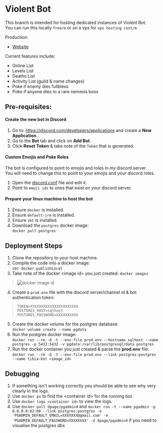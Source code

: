 # Violent Bot
This branch is intended for hosting dedicated instances of Violent Bot.    
You can run this locally `free/m` or on a vps for `vps hosting cost/m`

Production:
- [Website](https://violentbot.xyz)
   
Current features include:    
- Online List
- Levels List
- Deaths List
- Activity List (guild & name changes)
- Poke if enemy dies fullbless
- Poke if anyone dies to a rare nemesis boss

## Pre-requisites:

#### Create the new bot in Discord
1. Go to: https://discord.com/developers/applications and create a **New Application**.
2. Go to the **Bot** tab and click on **Add Bot**.
3. Click **Reset Token** & take note of the `Token` that is generated.

#### Custom Emojis and Poke Roles
The bot is configured to point to emojis and roles in _my_ discord server.     
You will need to change this to point to your emojis and your discord roles.

1. Open the [discord.conf](https://github.com/Leo32onGIT/tibia-bot/blob/dedicated/tibia-bot/src/main/resources/discord.conf#L17-L55) file and edit it.
2. Point to `emoji ids` to ones that exist on _your_ discord server.

#### Prepare your linux machine to host the bot
1. Ensure `docker` is installed.
1. Ensure `default-jre` is installed.
1. Ensure `sbt` is installed.
3. Download the `postgres` docker image:    
`docker pull postgres`

## Deployment Steps

1. Clone the repository to your host machine.    
2. Compile the code into a docker image:    
`sbt docker:publishLocal`    
3. Take note of the docker \<image id\> you just created: `docker images`   
> ![docker image id](https://i.imgur.com/nXvSeIL.png)

4. Create a `prod.env` file with the discord server/channel id & bot authentication token:
> ```env
> TOKEN=XXXXXXXXXXXXXXXXXXXXXX   
> POSTGRES_HOST=sqlhost
> POSTGRES_PASSWORD=XXXXXXXXXX
> ```
5. Create the docker volume for the postgres database:    
`docker volume create --name pgdata`
6. Run the postgres docker image:    
`docker run --rm -d -t --env-file prod.env --hostname sqlhost --name postgres -p 5432:5432 -v pgdata:/var/lib/postgresql/data postgres`
7. Run the docker container you just created & parse the **prod.env** file:     
`docker run --rm -d -t --env-file prod.env --link postgres:postgres --name tibia-bot <image_id>`

## Debugging

1. If something isn't working correctly you should be able to see why very clearly in the logs.
2. Use `docker ps` to find the \<container id\> for the running bot.
3. Use `docker logs <container id>` to view the logs.
4. Use `docker pull dpage/pgadmin4` and `docker run -t --name pgadmin -p 0.0.0.0:82:80 --link postgres:postgres -e 'PGADMIN_DEFAULT_EMAIL=XXXXXXX@gmail.com' -e 'PGADMIN_DEFAULT_PASSWORD=XXXXXXXX' -d dpage/pgadmin4` if you need to visualise the postgres dbs

